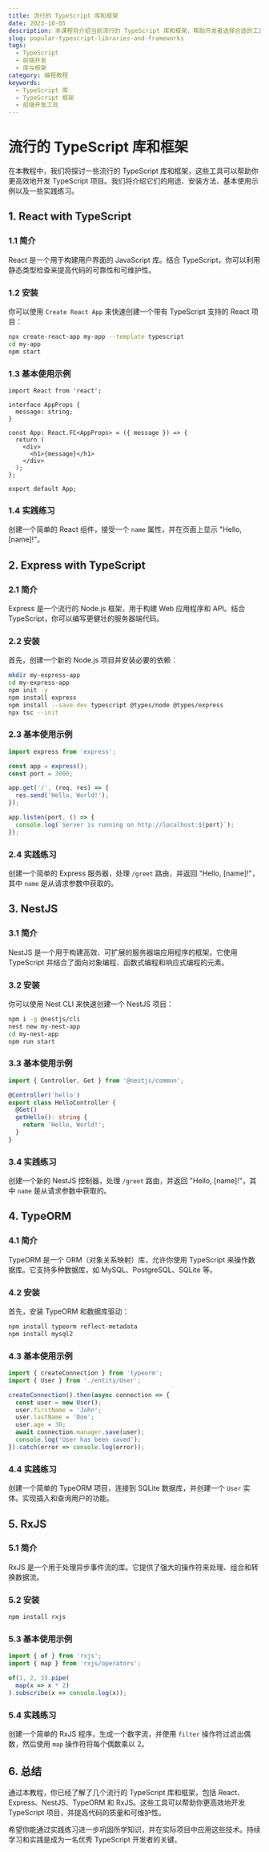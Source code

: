```yaml
---
title: 流行的 TypeScript 库和框架
date: 2023-10-05
description: 本课程将介绍当前流行的 TypeScript 库和框架，帮助开发者选择合适的工具来提升开发效率和代码质量。
slug: popular-typescript-libraries-and-frameworks
tags:
  - TypeScript
  - 前端开发
  - 库与框架
category: 编程教程
keywords:
  - TypeScript 库
  - TypeScript 框架
  - 前端开发工具
---
```


# 流行的 TypeScript 库和框架

在本教程中，我们将探讨一些流行的 TypeScript 库和框架，这些工具可以帮助你更高效地开发 TypeScript 项目。我们将介绍它们的用途、安装方法、基本使用示例以及一些实践练习。

## 1. React with TypeScript

### 1.1 简介

React 是一个用于构建用户界面的 JavaScript 库。结合 TypeScript，你可以利用静态类型检查来提高代码的可靠性和可维护性。

### 1.2 安装

你可以使用 `Create React App` 来快速创建一个带有 TypeScript 支持的 React 项目：

```bash
npx create-react-app my-app --template typescript
cd my-app
npm start
```

### 1.3 基本使用示例

```tsx
import React from 'react';

interface AppProps {
  message: string;
}

const App: React.FC<AppProps> = ({ message }) => {
  return (
    <div>
      <h1>{message}</h1>
    </div>
  );
};

export default App;
```

### 1.4 实践练习

创建一个简单的 React 组件，接受一个 `name` 属性，并在页面上显示 "Hello, [name]!"。

## 2. Express with TypeScript

### 2.1 简介

Express 是一个流行的 Node.js 框架，用于构建 Web 应用程序和 API。结合 TypeScript，你可以编写更健壮的服务器端代码。

### 2.2 安装

首先，创建一个新的 Node.js 项目并安装必要的依赖：

```bash
mkdir my-express-app
cd my-express-app
npm init -y
npm install express
npm install --save-dev typescript @types/node @types/express
npx tsc --init
```

### 2.3 基本使用示例

```ts
import express from 'express';

const app = express();
const port = 3000;

app.get('/', (req, res) => {
  res.send('Hello, World!');
});

app.listen(port, () => {
  console.log(`Server is running on http://localhost:${port}`);
});
```

### 2.4 实践练习

创建一个简单的 Express 服务器，处理 `/greet` 路由，并返回 "Hello, [name]!"，其中 `name` 是从请求参数中获取的。

## 3. NestJS

### 3.1 简介

NestJS 是一个用于构建高效、可扩展的服务器端应用程序的框架。它使用 TypeScript 并结合了面向对象编程、函数式编程和响应式编程的元素。

### 3.2 安装

你可以使用 Nest CLI 来快速创建一个 NestJS 项目：

```bash
npm i -g @nestjs/cli
nest new my-nest-app
cd my-nest-app
npm run start
```

### 3.3 基本使用示例

```ts
import { Controller, Get } from '@nestjs/common';

@Controller('hello')
export class HelloController {
  @Get()
  getHello(): string {
    return 'Hello, World!';
  }
}
```

### 3.4 实践练习

创建一个新的 NestJS 控制器，处理 `/greet` 路由，并返回 "Hello, [name]!"，其中 `name` 是从请求参数中获取的。

## 4. TypeORM

### 4.1 简介

TypeORM 是一个 ORM（对象关系映射）库，允许你使用 TypeScript 来操作数据库。它支持多种数据库，如 MySQL、PostgreSQL、SQLite 等。

### 4.2 安装

首先，安装 TypeORM 和数据库驱动：

```bash
npm install typeorm reflect-metadata
npm install mysql2
```

### 4.3 基本使用示例

```ts
import { createConnection } from 'typeorm';
import { User } from './entity/User';

createConnection().then(async connection => {
  const user = new User();
  user.firstName = 'John';
  user.lastName = 'Doe';
  user.age = 30;
  await connection.manager.save(user);
  console.log('User has been saved');
}).catch(error => console.log(error));
```

### 4.4 实践练习

创建一个简单的 TypeORM 项目，连接到 SQLite 数据库，并创建一个 `User` 实体。实现插入和查询用户的功能。

## 5. RxJS

### 5.1 简介

RxJS 是一个用于处理异步事件流的库。它提供了强大的操作符来处理、组合和转换数据流。

### 5.2 安装

```bash
npm install rxjs
```

### 5.3 基本使用示例

```ts
import { of } from 'rxjs';
import { map } from 'rxjs/operators';

of(1, 2, 3).pipe(
  map(x => x * 2)
).subscribe(x => console.log(x));
```

### 5.4 实践练习

创建一个简单的 RxJS 程序，生成一个数字流，并使用 `filter` 操作符过滤出偶数，然后使用 `map` 操作符将每个偶数乘以 2。

## 6. 总结

通过本教程，你已经了解了几个流行的 TypeScript 库和框架，包括 React、Express、NestJS、TypeORM 和 RxJS。这些工具可以帮助你更高效地开发 TypeScript 项目，并提高代码的质量和可维护性。

希望你能通过实践练习进一步巩固所学知识，并在实际项目中应用这些技术。持续学习和实践是成为一名优秀 TypeScript 开发者的关键。